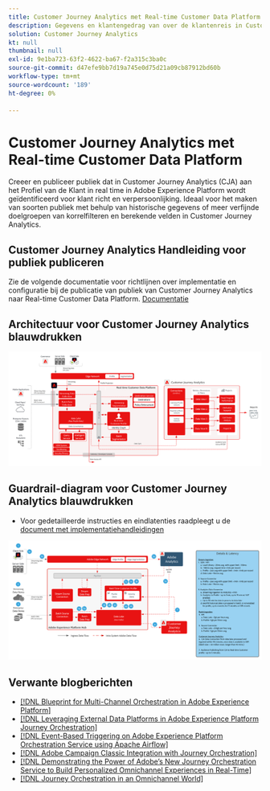 ```yaml
---
title: Customer Journey Analytics met Real-time Customer Data Platform
description: Gegevens en klantengedrag van over de klantenreis in Customer Journey Analytics verenigen en analyseren, publiek van CJA aan RTCDP publiceren
solution: Customer Journey Analytics
kt: null
thumbnail: null
exl-id: 9e1ba723-63f2-4622-ba67-f2a315c3ba0c
source-git-commit: d47efe9bb7d19a745e0d75d21a09cb87912bd60b
workflow-type: tm+mt
source-wordcount: '189'
ht-degree: 0%

---
```


# Customer Journey Analytics met Real-time Customer Data Platform

Creeer en publiceer publiek dat in Customer Journey Analytics (CJA) aan het Profiel van de Klant in real time in Adobe Experience Platform wordt geïdentificeerd voor klant richt en verpersoonlijking. Ideaal voor het maken van soorten publiek met behulp van historische gegevens of meer verfijnde doelgroepen van korrelfilteren en berekende velden in Customer Journey Analytics.

## Customer Journey Analytics Handleiding voor publiek publiceren

Zie de volgende documentatie voor richtlijnen over implementatie en configuratie bij de publicatie van publiek van Customer Journey Analytics naar Real-time Customer Data Platform. [Documentatie](https://experienceleague.adobe.com/docs/analytics-platform/using/cja-components/audiences/publish.html)

## Architectuur voor Customer Journey Analytics blauwdrukken

![Architectuurdiagram](assets/CJA_RTCDP.svg)

## Guardrail-diagram voor Customer Journey Analytics blauwdrukken

* Voor gedetailleerde instructies en eindlatenties raadpleegt u de [document met implementatiehandleidingen](../experience-platform/deployment/guardrails.md)

![Guardraildiagram](../experience-platform/assets/CJA_guardrails.svg)

## Verwante blogberichten

* [[!DNL Blueprint for Multi-Channel Orchestration in Adobe Experience Platform]](https://medium.com/adobetech/blueprint-for-multi-channel-orchestration-in-adobe-experience-platform-c68317e94184)
* [[!DNL Leveraging External Data Platforms in Adobe Experience Platform Journey Orchestration]](https://medium.com/adobetech/leveraging-external-data-platforms-in-adobe-experience-platform-journey-orchestration-54fc6134fe17)
* [[!DNL Event-Based Triggering on Adobe Experience Platform Orchestration Service using Apache Airflow]](https://medium.com/adobetech/event-based-triggering-on-adobe-experience-platform-orchestration-service-using-apache-airflow-8607b28251f1)
* [[!DNL Adobe Campaign Classic Integration with Journey Orchestration]](https://medium.com/adobetech/adobe-campaign-classic-integration-with-journey-orchestration-ae577653281)
* [[!DNL Demonstrating the Power of Adobe’s New Journey Orchestration Service to Build Personalized Omnichannel Experiences in Real-Time]](https://medium.com/adobetech/demonstrating-the-power-of-adobes-new-journey-orchestration-service-to-build-personalized-aa60d88cd34)
* [[!DNL Journey Orchestration in an Omnichannel World]](https://medium.com/adobetech/journey-orchestration-in-an-omnichannel-world-3a2d32d556d9)
